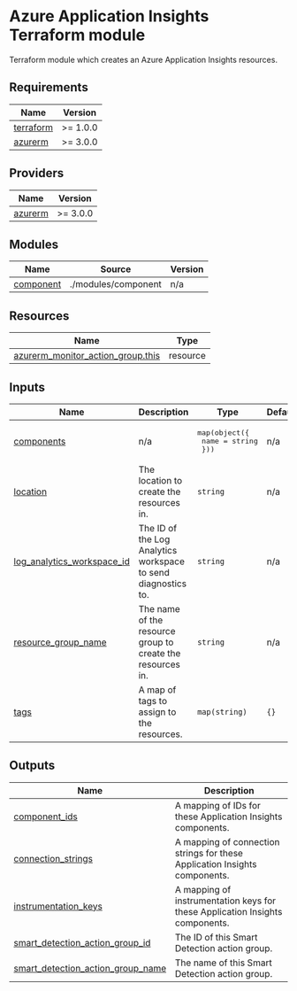 # Azure Application Insights Terraform module

Terraform module which creates an Azure Application Insights resources.

<!-- BEGIN_TF_DOCS -->
## Requirements

| Name | Version |
|------|---------|
| <a name="requirement_terraform"></a> [terraform](#requirement\_terraform) | >= 1.0.0 |
| <a name="requirement_azurerm"></a> [azurerm](#requirement\_azurerm) | >= 3.0.0 |

## Providers

| Name | Version |
|------|---------|
| <a name="provider_azurerm"></a> [azurerm](#provider\_azurerm) | >= 3.0.0 |

## Modules

| Name | Source | Version |
|------|--------|---------|
| <a name="module_component"></a> [component](#module\_component) | ./modules/component | n/a |

## Resources

| Name | Type |
|------|------|
| [azurerm_monitor_action_group.this](https://registry.terraform.io/providers/hashicorp/azurerm/latest/docs/resources/monitor_action_group) | resource |

## Inputs

| Name | Description | Type | Default | Required |
|------|-------------|------|---------|:--------:|
| <a name="input_components"></a> [components](#input\_components) | n/a | <pre>map(object({<br>    name = string<br>  }))</pre> | n/a | yes |
| <a name="input_location"></a> [location](#input\_location) | The location to create the resources in. | `string` | n/a | yes |
| <a name="input_log_analytics_workspace_id"></a> [log\_analytics\_workspace\_id](#input\_log\_analytics\_workspace\_id) | The ID of the Log Analytics workspace to send diagnostics to. | `string` | n/a | yes |
| <a name="input_resource_group_name"></a> [resource\_group\_name](#input\_resource\_group\_name) | The name of the resource group to create the resources in. | `string` | n/a | yes |
| <a name="input_tags"></a> [tags](#input\_tags) | A map of tags to assign to the resources. | `map(string)` | `{}` | no |

## Outputs

| Name | Description |
|------|-------------|
| <a name="output_component_ids"></a> [component\_ids](#output\_component\_ids) | A mapping of IDs for these Application Insights components. |
| <a name="output_connection_strings"></a> [connection\_strings](#output\_connection\_strings) | A mapping of connection strings for these Application Insights components. |
| <a name="output_instrumentation_keys"></a> [instrumentation\_keys](#output\_instrumentation\_keys) | A mapping of instrumentation keys for these Application Insights components. |
| <a name="output_smart_detection_action_group_id"></a> [smart\_detection\_action\_group\_id](#output\_smart\_detection\_action\_group\_id) | The ID of this Smart Detection action group. |
| <a name="output_smart_detection_action_group_name"></a> [smart\_detection\_action\_group\_name](#output\_smart\_detection\_action\_group\_name) | The name of this Smart Detection action group. |
<!-- END_TF_DOCS -->
